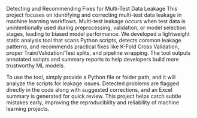 Detecting and Recommending Fixes for Multi-Test Data Leakage
This project focuses on identifying and correcting multi-test data leakage in machine learning workflows. Multi-test leakage occurs when test data is unintentionally used during preprocessing, validation, or model selection stages, leading to biased model performance. We developed a lightweight static analysis tool that scans Python scripts, detects common leakage patterns, and recommends practical fixes like K-Fold Cross Validation, proper Train/Validation/Test splits, and pipeline wrapping. The tool outputs annotated scripts and summary reports to help developers build more trustworthy ML models.

To use the tool, simply provide a Python file or folder path, and it will analyze the scripts for leakage issues. Detected problems are flagged directly in the code along with suggested corrections, and an Excel summary is generated for quick review. This project helps catch subtle mistakes early, improving the reproducibility and reliability of machine learning projects.
